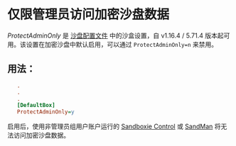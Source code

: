 # 仅限管理员访问加密沙盘数据

_ProtectAdminOnly_ 是 [沙盘配置文件](SandboxieIni.md) 中的沙盒设置，自 v1.16.4 / 5.71.4 版本起可用。该设置在加密沙盘中默认启用，可以通过 `ProtectAdminOnly=n` 来禁用。

## 用法：

```ini
   .
   .
   .
   [DefaultBox]
   ProtectAdminOnly=y
```

启用后，使用非管理员组用户账户运行的 [Sandboxie Control](SandboxieControl.md) 或 [SandMan](PlusMigrationGuide.md) 将无法访问加密沙盘数据。
